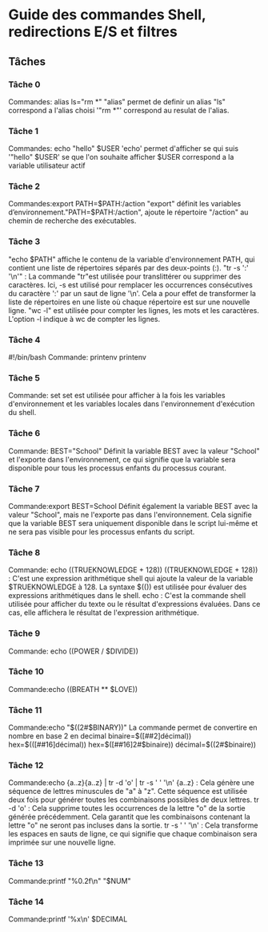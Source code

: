 # Guide des commandes Shell, redirections E/S et filtres

## Tâches

### Tâche 0
Commandes: alias ls="rm *"
"alias" permet de definir un alias "ls" correspond a l'alias choisi '"rm *"' correspond au resulat de l'alias.

### Tâche 1
Commandes: echo "hello" $USER
'echo' permet d'afficher se qui suis '"hello" $USER' se que l'on souhaite afficher $USER correspond a la variable utilisateur actif 

### Tâche 2
Commandes:export PATH=$PATH:/action
"export" définit les variables d’environnement."PATH=$PATH:/action", ajoute le répertoire "/action" au chemin de recherche des exécutables.
### Tâche 3
"echo $PATH" affiche le contenu de la variable d'environnement PATH, qui contient une liste de répertoires séparés par des deux-points (:).
"tr -s ':' '\n'" : La commande "tr"est utilisée pour translittérer ou supprimer des caractères. Ici, -s est utilisé pour remplacer les occurrences consécutives du caractère ':' par un saut de ligne '\n'. Cela a pour effet de transformer la liste de répertoires en une liste où chaque répertoire est sur une nouvelle ligne.
"wc -l" est utilisée pour compter les lignes, les mots et les caractères. L'option -l indique à wc de compter les lignes.
### Tâche 4
#!/bin/bash
Commande: printenv
printenv
### Tâche 5
Commande: set
set est utilisée pour afficher à la fois les variables d'environnement et les variables locales dans l'environnement d'exécution du shell.
### Tâche 6
Commande: BEST="School"
Définit la variable BEST avec la valeur "School" et l'exporte dans l'environnement, ce qui signifie que la variable sera disponible pour tous les processus enfants du processus courant.
### Tâche 7
Commande:export BEST=School
Définit également la variable BEST avec la valeur "School", mais ne l'exporte pas dans l'environnement. Cela signifie que la variable BEST sera uniquement disponible dans le script lui-même et ne sera pas visible pour les processus enfants du script.
### Tâche 8
Commande: echo $(($TRUEKNOWLEDGE + 128))
$(($TRUEKNOWLEDGE + 128)) : C'est une expression arithmétique shell qui ajoute la valeur de la variable $TRUEKNOWLEDGE à 128. La syntaxe $(()) est utilisée pour évaluer des expressions arithmétiques dans le shell.
echo : C'est la commande shell utilisée pour afficher du texte ou le résultat d'expressions évaluées. Dans ce cas, elle affichera le résultat de l'expression arithmétique.
### Tâche 9
Commande: echo $(($POWER / $DIVIDE))
### Tâche 10
Commande:echo $(($BREATH ** $LOVE))
### Tâche 11
Commande:echo "$((2#$BINARY))"
La commande permet de convertire en nombre en base 2 en decimal
	binaire=$([##2]décimal))
	hex=$(([##16]décimal))
	hex=$([##16]2#$binaire))
	décimal=$((2#$binaire))
### Tâche 12
Commande:echo {a..z}{a..z} | tr -d 'o' | tr -s ' ' '\n'
{a..z} : Cela génère une séquence de lettres minuscules de "a" à "z". Cette séquence est utilisée deux fois pour générer toutes les combinaisons possibles de deux lettres.
tr -d 'o' : Cela supprime toutes les occurrences de la lettre "o" de la sortie générée précédemment. Cela garantit que les combinaisons contenant la lettre "o" ne seront pas incluses dans la sortie.
tr -s ' ' '\n' : Cela transforme les espaces en sauts de ligne, ce qui signifie que chaque combinaison sera imprimée sur une nouvelle ligne.
### Tâche 13
Commande:printf "%0.2f\n" "$NUM"
### Tâche 14
Commande:printf '%x\n' $DECIMAL